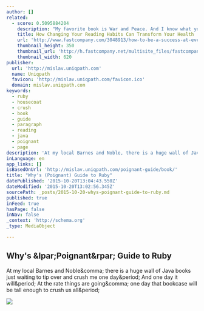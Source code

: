 ```yaml
---
author: []
related:
  - score: 0.5095884204
    description: "My favorite book is War and Peace. And I know what you're thinking: \"Oh, another writer wanting people to think he's all intellectual and highbrow.\" But it really is my favorite book, only not because it has 1,500 pages of unforgettable characters or a generational plot that is more compelling than that of any other book I've read."
    title: How Changing Your Reading Habits Can Transform Your Health
    url: 'http://www.fastcompany.com/3048913/how-to-be-a-success-at-everything/how-changing-your-reading-habits-can-transform-your-health'
    thumbnail_height: 350
    thumbnail_url: 'http://h.fastcompany.net/multisite_files/fastcompany/imagecache/620x350/poster/2015/07/3048913-poster-p-1-4-ways-to-become-a-committed-reader-and-reap-the-health-benefits.jpg'
    thumbnail_width: 620
publisher:
  url: 'http://mislav.uniqpath.com'
  name: Uniqpath
  favicon: 'http://mislav.uniqpath.com/favicon.ico'
  domain: mislav.uniqpath.com
keywords:
  - ruby
  - housecoat
  - crush
  - book
  - guide
  - paragraph
  - reading
  - java
  - poignant
  - page
description: 'At my local Barnes and Noble, there is a huge wall of Java books just waiting to tip over and crush me one day. And one day it will. At the rate things are going, one day that bookcase will be tall enough to crush us all.'
inLanguage: en
app_links: []
isBasedOnUrl: 'http://mislav.uniqpath.com/poignant-guide/book/'
title: "Why's (Poignant) Guide to Ruby"
datePublished: '2015-10-20T13:04:43.550Z'
dateModified: '2015-10-20T13:02:56.345Z'
sourcePath: _posts/2015-10-20-whys-poignant-guide-to-ruby.md
published: true
inFeed: true
hasPage: false
inNav: false
_context: 'http://schema.org'
_type: MediaObject

---
```

<article style=""><h1>Why's &amp;lpar;Poignant&amp;rpar; Guide to Ruby</h1><p>At my local Barnes and Noble&amp;comma; there is a huge wall of Java books just waiting to tip over and crush me one day&amp;period; And one day it will&amp;period; At the rate things are going&amp;comma; one day that bookcase will be tall enough to crush us all&amp;period;</p><img src="http://mislav.uniqpath.com/poignant-guide/images/2006.cover.jpg" /></article>